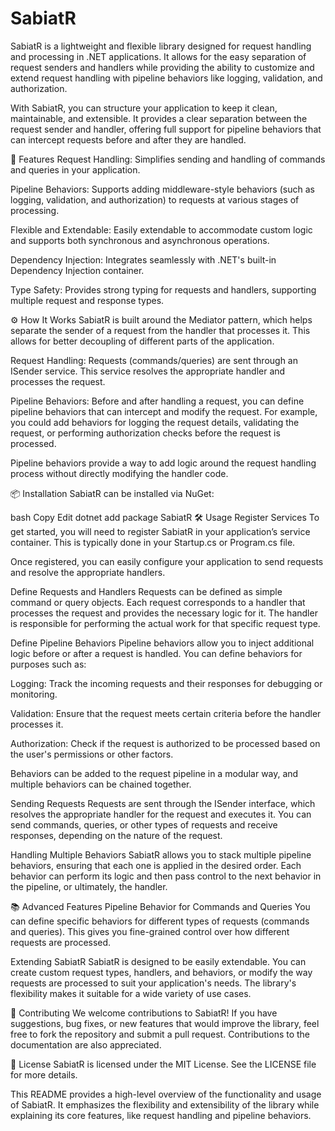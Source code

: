 
# SabiatR

SabiatR is a lightweight and flexible library designed for request handling and processing in .NET applications. It allows for the easy separation of request senders and handlers while providing the ability to customize and extend request handling with pipeline behaviors like logging, validation, and authorization.

With SabiatR, you can structure your application to keep it clean, maintainable, and extensible. It provides a clear separation between the request sender and handler, offering full support for pipeline behaviors that can intercept requests before and after they are handled.

🚀 Features
Request Handling: Simplifies sending and handling of commands and queries in your application.

Pipeline Behaviors: Supports adding middleware-style behaviors (such as logging, validation, and authorization) to requests at various stages of processing.

Flexible and Extendable: Easily extendable to accommodate custom logic and supports both synchronous and asynchronous operations.

Dependency Injection: Integrates seamlessly with .NET's built-in Dependency Injection container.

Type Safety: Provides strong typing for requests and handlers, supporting multiple request and response types.

⚙️ How It Works
SabiatR is built around the Mediator pattern, which helps separate the sender of a request from the handler that processes it. This allows for better decoupling of different parts of the application.

Request Handling: Requests (commands/queries) are sent through an ISender service. This service resolves the appropriate handler and processes the request.

Pipeline Behaviors: Before and after handling a request, you can define pipeline behaviors that can intercept and modify the request. For example, you could add behaviors for logging the request details, validating the request, or performing authorization checks before the request is processed.

Pipeline behaviors provide a way to add logic around the request handling process without directly modifying the handler code.

📦 Installation
SabiatR can be installed via NuGet:

bash
Copy
Edit
dotnet add package SabiatR
🛠️ Usage
Register Services
To get started, you will need to register SabiatR in your application’s service container. This is typically done in your Startup.cs or Program.cs file.

Once registered, you can easily configure your application to send requests and resolve the appropriate handlers.

Define Requests and Handlers
Requests can be defined as simple command or query objects. Each request corresponds to a handler that processes the request and provides the necessary logic for it. The handler is responsible for performing the actual work for that specific request type.

Define Pipeline Behaviors
Pipeline behaviors allow you to inject additional logic before or after a request is handled. You can define behaviors for purposes such as:

Logging: Track the incoming requests and their responses for debugging or monitoring.

Validation: Ensure that the request meets certain criteria before the handler processes it.

Authorization: Check if the request is authorized to be processed based on the user's permissions or other factors.

Behaviors can be added to the request pipeline in a modular way, and multiple behaviors can be chained together.

Sending Requests
Requests are sent through the ISender interface, which resolves the appropriate handler for the request and executes it. You can send commands, queries, or other types of requests and receive responses, depending on the nature of the request.

Handling Multiple Behaviors
SabiatR allows you to stack multiple pipeline behaviors, ensuring that each one is applied in the desired order. Each behavior can perform its logic and then pass control to the next behavior in the pipeline, or ultimately, the handler.

📚 Advanced Features
Pipeline Behavior for Commands and Queries
You can define specific behaviors for different types of requests (commands and queries). This gives you fine-grained control over how different requests are processed.

Extending SabiatR
SabiatR is designed to be easily extendable. You can create custom request types, handlers, and behaviors, or modify the way requests are processed to suit your application's needs. The library's flexibility makes it suitable for a wide variety of use cases.

📝 Contributing
We welcome contributions to SabiatR! If you have suggestions, bug fixes, or new features that would improve the library, feel free to fork the repository and submit a pull request. Contributions to the documentation are also appreciated.

📄 License
SabiatR is licensed under the MIT License. See the LICENSE file for more details.

This README provides a high-level overview of the functionality and usage of SabiatR. It emphasizes the flexibility and extensibility of the library while explaining its core features, like request handling and pipeline behaviors.